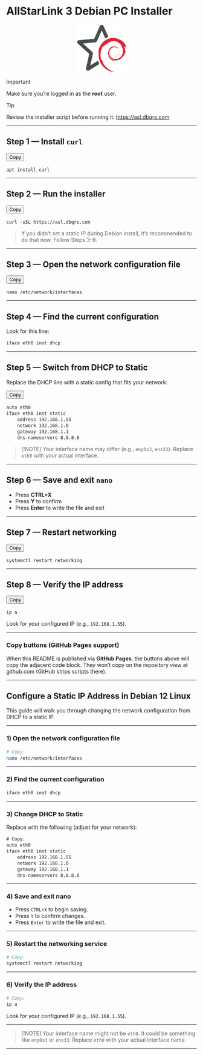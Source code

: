 # AllStarLink 3 Debian PC Installer

<p align="center">
  <img src="logo200.png" alt="unofficial logo" title="ASL3/Debian" width="131" height="125" />
</p>

> [!IMPORTANT]
> Make sure you’re logged in as the **root** user.

> [!TIP]
> Review the installer script before running it: <https://asl.dbqrs.com>

---

## Step 1 — Install `curl`

<button class="copy-btn">Copy</button>
<pre><code class="language-bash">apt install curl</code></pre>

---

## Step 2 — Run the installer

<button class="copy-btn">Copy</button>
<pre><code class="language-bash">curl -sSL https://asl.dbqrs.com</code></pre>

> If you didn’t set a static IP during Debian install, it’s recommended to do that now. Follow Steps 3–8.

---

## Step 3 — Open the network configuration file

<button class="copy-btn">Copy</button>
<pre><code class="language-bash">nano /etc/network/interfaces</code></pre>

---

## Step 4 — Find the current configuration

Look for this line:

```bash
iface eth0 inet dhcp
```

---

## Step 5 — Switch from DHCP to Static

Replace the DHCP line with a static config that fits your network:

<button class="copy-btn">Copy</button>

<pre><code class="language-ini">auto eth0
iface eth0 inet static
    address 192.168.1.55
    network 192.168.1.0
    gateway 192.168.1.1
    dns-nameservers 8.8.8.8</code></pre>

> \[!NOTE]
> Your interface name may differ (e.g., `enp0s3`, `ens33`). Replace `eth0` with your actual interface.

---

## Step 6 — Save and exit `nano`

* Press **CTRL+X**
* Press **Y** to confirm
* Press **Enter** to write the file and exit

---

## Step 7 — Restart networking

<button class="copy-btn">Copy</button>

<pre><code class="language-bash">systemctl restart networking</code></pre>

---

## Step 8 — Verify the IP address

<button class="copy-btn">Copy</button>

<pre><code class="language-bash">ip a</code></pre>

Look for your configured IP (e.g., `192.168.1.55`).

---

### Copy buttons (GitHub Pages support)

When this README is published via **GitHub Pages**, the buttons above will copy the adjacent code block.
They won’t copy on the repository view at github.com (GitHub strips scripts there).

<script>
document.addEventListener('click', async (e) => {
  const btn = e.target.closest('.copy-btn');
  if (!btn) return;
  const pre = btn.nextElementSibling;
  const code = pre && pre.querySelector('code');
  if (!code) return;
  try {
    await navigator.clipboard.writeText(code.innerText);
    const original = btn.textContent;
    btn.textContent = 'Copied!';
    setTimeout(() => (btn.textContent = original), 1200);
  } catch (err) {
    console.error('Copy failed:', err);
  }
});
</script>

---

## Configure a Static IP Address in Debian 12 Linux

This guide will walk you through changing the network configuration from DHCP to a static IP.

---

### **1) Open the network configuration file**

```bash
# Copy:
nano /etc/network/interfaces
```

---

### **2) Find the current configuration**

```bash
iface eth0 inet dhcp
```

---

### **3) Change DHCP to Static**

Replace with the following (adjust for your network):

```plaintext
# Copy:
auto eth0
iface eth0 inet static
    address 192.168.1.55
    network 192.168.1.0
    gateway 192.168.1.1
    dns-nameservers 8.8.8.8
```

---

### **4) Save and exit nano**

* Press `CTRL+X` to begin saving.
* Press `Y` to confirm changes.
* Press `Enter` to write the file and exit.

---

### **5) Restart the networking service**

```bash
# Copy:
systemctl restart networking
```

---

### **6) Verify the IP address**

```bash
# Copy:
ip a
```

Look for your configured IP (e.g., `192.168.1.55`).

---

> \[!NOTE]
> Your interface name might not be `eth0`. It could be something like `enp0s3` or `ens33`.
> Replace `eth0` with your actual interface name.

---

